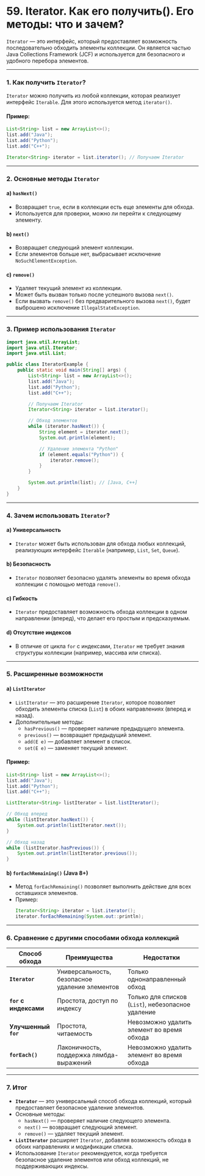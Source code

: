 # 59. Iterator. Как его получить(). Его методы: что и зачем?

`Iterator` — это интерфейс, который предоставляет возможность последовательно обходить элементы коллекции. Он является частью Java Collections Framework (JCF) и используется для безопасного и удобного перебора элементов.

---

### **1. Как получить `Iterator`?**

`Iterator` можно получить из любой коллекции, которая реализует интерфейс `Iterable`. Для этого используется метод `iterator()`.

#### Пример:
```java
List<String> list = new ArrayList<>();
list.add("Java");
list.add("Python");
list.add("C++");

Iterator<String> iterator = list.iterator(); // Получаем Iterator
```

---

### **2. Основные методы `Iterator`**

#### a) **`hasNext()`**
- Возвращает `true`, если в коллекции есть еще элементы для обхода.
- Используется для проверки, можно ли перейти к следующему элементу.

#### b) **`next()`**
- Возвращает следующий элемент коллекции.
- Если элементов больше нет, выбрасывает исключение `NoSuchElementException`.

#### c) **`remove()`**
- Удаляет текущий элемент из коллекции.
- Может быть вызван только после успешного вызова `next()`.
- Если вызвать `remove()` без предварительного вызова `next()`, будет выброшено исключение `IllegalStateException`.

---

### **3. Пример использования `Iterator`**

```java
import java.util.ArrayList;
import java.util.Iterator;
import java.util.List;

public class IteratorExample {
    public static void main(String[] args) {
        List<String> list = new ArrayList<>();
        list.add("Java");
        list.add("Python");
        list.add("C++");

        // Получаем Iterator
        Iterator<String> iterator = list.iterator();

        // Обход элементов
        while (iterator.hasNext()) {
            String element = iterator.next();
            System.out.println(element);

            // Удаление элемента "Python"
            if (element.equals("Python")) {
                iterator.remove();
            }
        }

        System.out.println(list); // [Java, C++]
    }
}
```

---

### **4. Зачем использовать `Iterator`?**

#### a) **Универсальность**
- `Iterator` может быть использован для обхода любых коллекций, реализующих интерфейс `Iterable` (например, `List`, `Set`, `Queue`).

#### b) **Безопасность**
- `Iterator` позволяет безопасно удалять элементы во время обхода коллекции с помощью метода `remove()`.

#### c) **Гибкость**
- `Iterator` предоставляет возможность обхода коллекции в одном направлении (вперед), что делает его простым и предсказуемым.

#### d) **Отсутствие индексов**
- В отличие от цикла `for` с индексами, `Iterator` не требует знания структуры коллекции (например, массива или списка).

---

### **5. Расширенные возможности**

#### a) **`ListIterator`**
- `ListIterator` — это расширение `Iterator`, которое позволяет обходить элементы списка (`List`) в обоих направлениях (вперед и назад).
- Дополнительные методы:
  - `hasPrevious()` — проверяет наличие предыдущего элемента.
  - `previous()` — возвращает предыдущий элемент.
  - `add(E e)` — добавляет элемент в список.
  - `set(E e)` — заменяет текущий элемент.

#### Пример:
```java
List<String> list = new ArrayList<>();
list.add("Java");
list.add("Python");
list.add("C++");

ListIterator<String> listIterator = list.listIterator();

// Обход вперед
while (listIterator.hasNext()) {
    System.out.println(listIterator.next());
}

// Обход назад
while (listIterator.hasPrevious()) {
    System.out.println(listIterator.previous());
}
```

#### b) **`forEachRemaining()` (Java 8+)**
- Метод `forEachRemaining()` позволяет выполнить действие для всех оставшихся элементов.
- Пример:
  ```java
  Iterator<String> iterator = list.iterator();
  iterator.forEachRemaining(System.out::println);
  ```

---

### **6. Сравнение с другими способами обхода коллекций**

| Способ обхода          | Преимущества                                  | Недостатки                                  |
|------------------------|----------------------------------------------|--------------------------------------------|
| **`Iterator`**         | Универсальность, безопасное удаление элементов | Только однонаправленный обход              |
| **`for` с индексами**  | Простота, доступ по индексу                  | Только для списков (`List`), небезопасное удаление |
| **Улучшенный `for`**   | Простота, читаемость                        | Невозможно удалить элемент во время обхода |
| **`forEach()`**        | Лаконичность, поддержка лямбда-выражений     | Невозможно удалить элемент во время обхода |

---

### **7. Итог**

- **`Iterator`** — это универсальный способ обхода коллекций, который предоставляет безопасное удаление элементов.
- Основные методы:
  - `hasNext()` — проверяет наличие следующего элемента.
  - `next()` — возвращает следующий элемент.
  - `remove()` — удаляет текущий элемент.
- **`ListIterator`** расширяет `Iterator`, добавляя возможность обхода в обоих направлениях и модификации списка.
- Использование `Iterator` рекомендуется, когда требуется безопасное удаление элементов или обход коллекций, не поддерживающих индексы.
